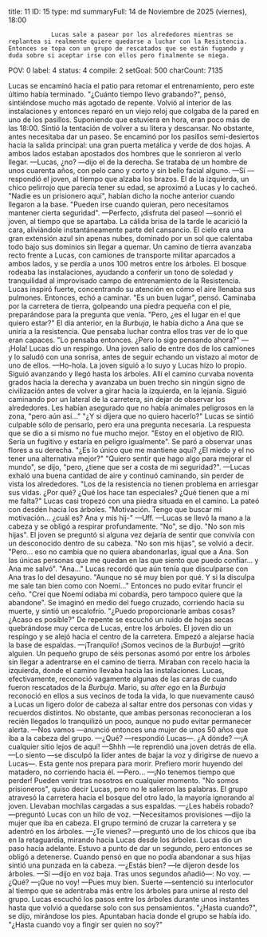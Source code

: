 title:          11
ID:             15
type:           md
summaryFull:    14 de Noviembre de 2025 (viernes), 18:00
                
                Lucas sale a pasear por los alrededores mientras se replantea si realmente quiere quedarse a luchar con la Resistencia. Entonces se topa con un grupo de rescatados que se están fugando y duda sobre si aceptar irse con ellos pero finalmente se niega.
POV:            0
label:          4
status:         4
compile:        2
setGoal:        500
charCount:      7135


Lucas se encaminó hacia el patio para retomar el entrenamiento, pero este último había terminado.
"¿Cuánto tiempo llevo grabando?", pensó, sintiéndose mucho más agotado de repente.
Volvió al interior de las instalaciones y entonces reparó en un viejo reloj que colgaba de la pared en uno de los pasillos. Suponiendo que estuviera en hora, eran poco más de las 18:00.
Sintió la tentación de volver a su litera y descansar. No obstante, antes necesitaba dar un paseo. Se encaminó por los pasillos semi-desiertos hacia la salida principal: una gran puerta metálica y verde de dos hojas. A ambos lados estaban apostados dos hombres que le sonrieron al verlo llegar.
—Lucas, ¿no? —dijo el de la derecha. Se trataba de un hombre de unos cuarenta años, con pelo cano y corto y sin bello facial alguno.
—Sí —respondió el joven, al tiempo que alzaba los brazos.
El de la izquierda, un chico pelirrojo que parecía tener su edad, se aproximó a Lucas y lo cacheó.
"Nadie es un prisionero aquí", habían dicho la noche anterior cuando llegaron a la base. "Pueden irse cuando quieran, pero necesitamos mantener cierta seguridad".
—Perfecto, ¡disfruta del paseo! —sonrió el joven, al tiempo que se apartaba.
La cálida brisa de la tarde le acarició la cara, aliviándole instantáneamente parte del cansancio. El cielo era una gran extensión azul sin apenas nubes, dominado por un sol que calentaba todo bajo sus dominios sin llegar a quemar.
Un camino de tierra avanzaba recto frente a Lucas, con camiones de transporte militar aparcados a ambos lados, y se perdía a unos 100 metros entre los árboles. El bosque rodeaba las instalaciones, ayudando a conferir un tono de soledad y tranquilidad al improvisado campo de entrenamiento de la Resistencia.
Lucas inspiró fuerte, concentrando su atención en cómo el aire llenaba sus pulmones. Entonces, echó a caminar.
"Es un buen lugar", pensó. Caminaba por la carretera de tierra, golpeando una piedra pequeña con el pie, preparándose para la pregunta que venía.
"Pero, ¿es el lugar en el que quiero estar?"
El día anterior, en la *Burbuja*, le había dicho a Ana que se uniría a la resistencia. Que pensaba luchar contra ellos tras ver de lo que eran capaces.
"Lo pensaba entonces. ¿Pero lo sigo pensando ahora?"
—¡Hola!
Lucas dio un respingo. Una joven salio de entre dos de los camiones y lo saludó con una sonrisa, antes de seguir echando un vistazo al motor de uno de ellos.
—Ho-hola.
La joven siguió a lo suyo y Lucas hizo lo propio. Siguió avanzando y llegó hasta los árboles. Allí el camino curvaba noventa grados hacia la derecha y avanzaba un buen trecho sin ningún signo de civilización antes de volver a girar hacia la izquierda, en la lejanía.
Siguió caminando por un lateral de la carretera, sin dejar de observar los alrededores. Les habían asegurado que no había animales peligrosos en la zona, "pero aún así..."
"¿Y si dijera que no quiero hacerlo?"
Lucas se sintió culpable sólo de pensarlo, pero era una pregunta necesaria.
La respuesta que se dio a si mismo no fue mucho mejor.
"Estoy en el objetivo de RIO. Sería un fugitivo y estaría en peligro igualmente".
Se paró a observar unas flores a su derecha. "¿Es lo único que me mantiene aquí? ¿El miedo y el no tener una alternativa mejor?"
"Quiero sentir que hago algo para mejorar el mundo", se dijo, "pero, ¿tiene que ser a costa de mi seguridad?". —Lucas exhaló una buena cantidad de aire y continuó caminando, sin perder de vista los alrededores.
"Los de la resistencia no tienen problema en arriesgar sus vidas. ¿Por qué? ¿Qué los hace tan especiales? ¿Qué tienen que a mí me falta?"
Lucas casi tropezó con una piedra situada en el camino. La pateó con desdén hacia los árboles.
"Motivación. Tengo que buscar mi motivación... ¿cuál es? Ana y mis hij-"
—Uff. —Lucas se llevó la mano a la cabeza y se obligó a respirar profundamente.
"No", se dijo. "No son mis hijas".
El joven se preguntó si alguna vez dejaría de sentir que convivía con un desconocido dentro de su cabeza.
"No son mis hijas", se volvió a decir. "Pero... eso no cambia que no quiera abandonarlas, igual que a Ana. Son las únicas personas que me quedan en las que siento que puedo confiar... y Ana me salvó".
"Ana..."
Lucas recordó que aún tenía que disculparse con Ana tras lo del desayuno. "Aunque no sé muy bien por qué. Y si la disculpa me sale tan bien como con Noemí..."
Entonces no pudo evitar fruncir el ceño.
"Creí que Noemí odiaba mi cobardía, pero tampoco quiere que la abandone".
Se imaginó en medio del fuego cruzado, corriendo hacia su muerte, y sintió un escalofrío.
"¿Puedo proporcionarle ambas cosas? ¿Acaso es posible?"
De repente se escuchó un ruido de hojas secas quebrándose muy cerca de Lucas, entre los árboles. El joven dio un respingo y se alejó hacia el centro de la carretera. Empezó a alejarse hacia la base de espaldas.
—¡Tranquilo! ¡Somos vecinos de la *Burbuja*! —gritó alguien.
Un pequeño grupo de séis personas asomó por entre los árboles sin llegar a adentrarse en el camino de tierra. Miraban con recelo hacia la izquierda, donde el camino llevaba hacia las instalaciones.
Lucas, efectivamente, reconoció vagamente algunas de las caras de cuando fueron rescatados de la *Burbuja*. Mario, su *alter ego* en la *Burbuja* reconoció en ellos a sus vecinos de toda la vida, lo que nuevamente causó a Lucas un ligero dolor de cabeza al saltar entre dos personas con vidas y recuerdos distintos.
No obstante, que ambas personas reconocieran a los recién llegados lo tranquilizó un poco, aunque no pudo evitar permanecer alerta.
—Nos vamos —anunció entonces una mujer de unos 50 años que iba a la cabeza del grupo.
—¿Qué? —respondió Lucas—. ¿A dónde?
—¡A cualquier sitio lejos de aquí!
—Shhh —le reprendió una joven detrás de ella.
—Lo siento —se disculpó la líder antes de bajar la voz y dirigirse de nuevo a Lucas—. Esta gente nos prepara para morir. Prefiero morir huyendo del matadero, no corriendo hacia él.
—Pero...
—¡No tenemos tiempo que perder! Pueden venir tras nosotros en cualquier momento.
"No somos prisioneros", quiso decir Lucas, pero no le salieron las palabras.
El grupo atravesó la carretera hacia el bosque del otro lado, la mayoría ignorando al joven. Llevaban mochilas cargadas a sus espaldas.
—¿Les habéis robado? —preguntó Lucas con un hilo de voz.
—Necesitamos provisiones —dijo la mujer que iba en cabeza.
El grupo terminó de cruzar la carretera y se adentró en los árboles.
—¿Te vienes? —preguntó uno de los chicos que iba en la retaguardia, mirando hacia Lucas desde los árboles.
Lucas dio un paso hacia adelante. Estuvo a punto de dar un segundo, pero entonces se obligó a detenerse.
Cuando pensó en que no podía abandonar a sus hijas sintió una punzada en la cabeza.
—¿Estás bien? —le dijeron desde los árboles.
—Sí —dijo en voz baja. Tras unos segundos añadió—: No voy.
—¿Qué?
—¡Que no voy!
—Pues muy bien. Suerte —sentenció su interlocutor al tiempo que se adentraba más entre los árboles para unirse al resto del grupo.
Lucas escuchó los pasos entre los árboles durante unos instantes hasta que volvió a quedarse solo con sus pensamientos.
"¿Hasta cuando?", se dijo, mirándose los pies. Apuntaban hacia donde el grupo se había ido.
"¿Hasta cuando voy a fingir ser quien no soy?"